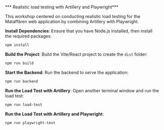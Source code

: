 *** Realistic load testing with Artillery and Playwright***

This workshop centered on conducting realistic load testing for the Mataffären web application by combining Artillery with Playwright.

 **Install Dependencies**:
Ensure that you have Node.js installed, then install the required packages:

```bash
npm install
```

 **Build the Project**:
Build the Vite/React project to create the `dist` folder:

```bash
npm run build
```

 **Start the Backend**:
Run the backend to serve the application:
```bash
npm run backend
```

 **Run the Load Test with Artillery**:
Open another terminal window and run the load test:

```bash
npm run load-test
```

**Run the Load Test with Artillery and Playwright**:

```bash
npm run playwright-test
```